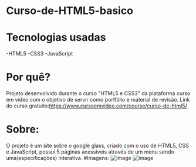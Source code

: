 # Curso-de-HTML5-basico
# Tecnologias usadas
-HTML5
-CSS3
-JavaScript
# Por quê?
Projeto desenvolvido durante o curso "HTML5 e CSS3" da plataforma curso em vídeo com o objetivo de servir como portfólio e material de revisão.
Link do curso gratuíto:https://www.cursoemvideo.com/course/curso-de-html5/
# Sobre:
 O projeto é um site sobre o google glass, criado com o uso de HTML5, CSS e JavaScript, possui 5 páginas acessíveis através de um menu sendo uma(especificações) interativa.
 #Imagens:
 ![image](https://user-images.githubusercontent.com/36495916/72929295-557deb80-3d38-11ea-90b2-f366de946b2a.png)
![image](https://user-images.githubusercontent.com/36495916/72929395-7f371280-3d38-11ea-8c62-a0bd3070fd75.png)
